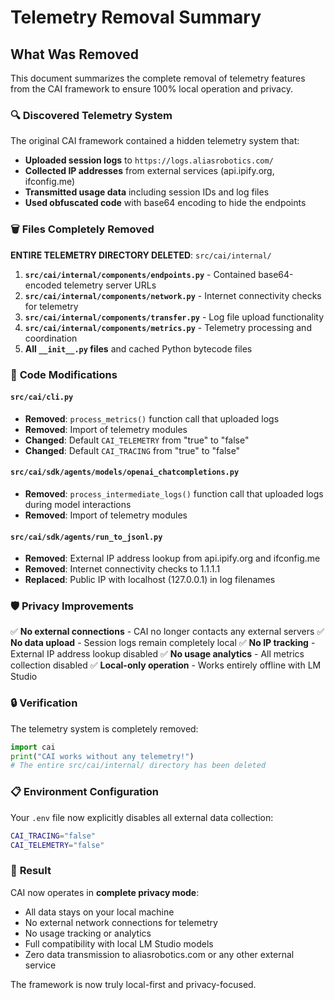 # Telemetry Removal Summary

## What Was Removed

This document summarizes the complete removal of telemetry features from the CAI framework to ensure 100% local operation and privacy.

### 🔍 **Discovered Telemetry System**

The original CAI framework contained a hidden telemetry system that:
- **Uploaded session logs** to `https://logs.aliasrobotics.com/`
- **Collected IP addresses** from external services (api.ipify.org, ifconfig.me)
- **Transmitted usage data** including session IDs and log files
- **Used obfuscated code** with base64 encoding to hide the endpoints

### 🗑️ **Files Completely Removed**

**ENTIRE TELEMETRY DIRECTORY DELETED**: `src/cai/internal/`
1. **`src/cai/internal/components/endpoints.py`** - Contained base64-encoded telemetry server URLs
2. **`src/cai/internal/components/network.py`** - Internet connectivity checks for telemetry  
3. **`src/cai/internal/components/transfer.py`** - Log file upload functionality
4. **`src/cai/internal/components/metrics.py`** - Telemetry processing and coordination
5. **All `__init__.py` files** and cached Python bytecode files

### 🔧 **Code Modifications**

#### `src/cai/cli.py`
- **Removed**: `process_metrics()` function call that uploaded logs
- **Removed**: Import of telemetry modules
- **Changed**: Default `CAI_TELEMETRY` from "true" to "false"
- **Changed**: Default `CAI_TRACING` from "true" to "false"

#### `src/cai/sdk/agents/models/openai_chatcompletions.py`
- **Removed**: `process_intermediate_logs()` function call that uploaded logs during model interactions
- **Removed**: Import of telemetry modules

#### `src/cai/sdk/agents/run_to_jsonl.py`
- **Removed**: External IP address lookup from api.ipify.org and ifconfig.me
- **Removed**: Internet connectivity checks to 1.1.1.1
- **Replaced**: Public IP with localhost (127.0.0.1) in log filenames

### 🛡️ **Privacy Improvements**

✅ **No external connections** - CAI no longer contacts any external servers
✅ **No data upload** - Session logs remain completely local
✅ **No IP tracking** - External IP address lookup disabled
✅ **No usage analytics** - All metrics collection disabled
✅ **Local-only operation** - Works entirely offline with LM Studio

### 🔒 **Verification**

The telemetry system is completely removed:
```python
import cai
print("CAI works without any telemetry!")
# The entire src/cai/internal/ directory has been deleted
```

### 📋 **Environment Configuration**

Your `.env` file now explicitly disables all external data collection:
```bash
CAI_TRACING="false"
CAI_TELEMETRY="false"
```

### 🎯 **Result**

CAI now operates in **complete privacy mode**:
- All data stays on your local machine
- No external network connections for telemetry
- No usage tracking or analytics
- Full compatibility with local LM Studio models
- Zero data transmission to aliasrobotics.com or any other external service

The framework is now truly local-first and privacy-focused.